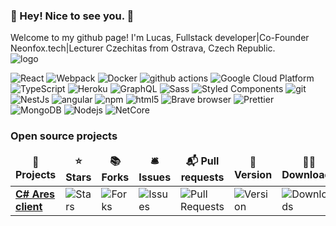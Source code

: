 ### 👀 Hey! Nice to see you. 👋

<div>
<div>
Welcome to my github page! 
I'm Lucas, Fullstack developer|Co-Founder Neonfox.tech|Lecturer Czechitas from  Ostrava, Czech Republic.
</div>
	<div>
		<img src="fox.jpg" alt="logo">
	</div>
</div>

<p>
<img alt="React" src="https://img.shields.io/badge/-React-45b8d8?style=flat-square&logo=react&logoColor=white" />
  <img alt="Webpack" src="https://img.shields.io/badge/-Webpack-8DD6F9?style=flat-square&logo=webpack&logoColor=white" /> 
  <img alt="Docker" src="https://img.shields.io/badge/-Docker-46a2f1?style=flat-square&logo=docker&logoColor=white" />
  <img alt="github actions" src="https://img.shields.io/badge/-Github_Actions-2088FF?style=flat-square&logo=github-actions&logoColor=white" />
  <img alt="Google Cloud Platform" src="https://img.shields.io/badge/-Google_Cloud_Platform-1a73e8?style=flat-square&logo=google-cloud&logoColor=white" />
  <img alt="TypeScript" src="https://img.shields.io/badge/-TypeScript-007ACC?style=flat-square&logo=typescript&logoColor=white" />
  <img alt="Heroku" src="https://img.shields.io/badge/-Heroku-430098?style=flat-square&logo=heroku&logoColor=white" />
  <img alt="GraphQL" src="https://img.shields.io/badge/-GraphQL-E10098?style=flat-square&logo=graphql&logoColor=white" />
  <img alt="Sass" src="https://img.shields.io/badge/-Sass-CC6699?style=flat-square&logo=sass&logoColor=white" />
  <img alt="Styled Components" src="https://img.shields.io/badge/-Styled_Components-db7092?style=flat-square&logo=styled-components&logoColor=white" />
  <img alt="git" src="https://img.shields.io/badge/-Git-F05032?style=flat-square&logo=git&logoColor=white" />
  <img alt="NestJs" src="https://img.shields.io/badge/-NestJs-ea2845?style=flat-square&logo=nestjs&logoColor=white" />
  <img alt="angular" src="https://img.shields.io/badge/-Angular-DD0031?style=flat-square&logo=angular&logoColor=white" />
  <img alt="npm" src="https://img.shields.io/badge/-NPM-CB3837?style=flat-square&logo=npm&logoColor=white" />
  <img alt="html5" src="https://img.shields.io/badge/-HTML5-E34F26?style=flat-square&logo=html5&logoColor=white" />
  <img alt="Brave browser" src="https://img.shields.io/badge/-Brave_Browser-FB542B?style=flat-square&logo=brave&logoColor=white" />
  <img alt="Prettier" src="https://img.shields.io/badge/-Prettier-F7B93E?style=flat-square&logo=prettier&logoColor=white" />
  <img alt="MongoDB" src="https://img.shields.io/badge/-MongoDB-13aa52?style=flat-square&logo=mongodb&logoColor=white" />
  <img alt="Nodejs" src="https://img.shields.io/badge/-Nodejs-43853d?style=flat-square&logo=Node.js&logoColor=white" />
  <img alt="NetCore" src="https://img.shields.io/badge/-.NetCore-764ABC?style=flat-square&logo=.Net&logoColor=white" />
  </p>

<h3>Open source projects</h3>
<table>
  <thead align="center">
    <tr border: none;>
      <td><b>🎁 Projects</b></td>
      <td><b>⭐ Stars</b></td>
      <td><b>📚 Forks</b></td>
      <td><b>🛎 Issues</b></td>
      <td><b>📬 Pull requests</b></td>
      <td><b>🚀 Version</b></td>
      <td><b>👨‍💻 Downloads</b></td>
    </tr>
  </thead>
  <tbody>
    <tr>
      <td><a href="https://github.com/Neonfox-sro/AresClient"><b>C# Ares client</b></a></td>
      <td><img alt="Stars" src="https://img.shields.io/github/stars/Neonfox-sro/AresClient?style=flat-square&labelColor=343b41"/></td>
      <td><img alt="Forks" src="https://img.shields.io/github/forks/Neonfox-sro/AresClient?style=flat-square&labelColor=343b41"/></td>
      <td><img alt="Issues" src="https://img.shields.io/github/issues/Neonfox-sro/AresClient?style=flat-square&labelColor=343b41"/></td>
      <td><img alt="Pull Requests" src="https://img.shields.io/github/issues-pr/Neonfox-sro/AresClient?style=flat-square&labelColor=343b41"/></td>
      <td><img alt="Version" src="https://img.shields.io/nuget/v/AresClient.svg"/></td>
      <td><img alt="Downloads" src="https://img.shields.io/nuget/dt/AresClient.svg"/></td>
    </tr>
	
  </tbody>
</table>


<!--
**NeoFoxCZ/NeoFoxCZ** is a ✨ _special_ ✨ repository because its `README.md` (this file) appears on your GitHub profile.

Here are some ideas to get you started:

- 🔭 I’m currently working on ...
- 🌱 I’m currently learning ...
- 👯 I’m looking to collaborate on ...
- 🤔 I’m looking for help with ...
- 💬 Ask me about ...
- 📫 How to reach me: ...
- 😄 Pronouns: ...
- ⚡ Fun fact: ...
-->
